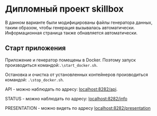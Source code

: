 # Дипломный проект skillbox

В данном варианте были модифицированы файлы генератора данных, таким образом, чтобы генерация вызывалась автоматически.
Информационная страница также обнавляется автоматически.

## Старт приложения

Приложение и генератор помещены в Docker. Поэтому запуск производиться командой:```.\start_docker.sh```.

Остановка и очистка от установленных контейнеров производиться командой: ```.\stop_docker.sh```.

API - можно наблюдать по адресу: [localhost:8282/api](localhost:8282/api).

STATUS - можно наблюдать по адресу: [localhost:8282/info](localhost:8282/info)

PRESENTATION - можно видеть по адресу [localhost:8282/presentation](localhost:8282/presentation)
